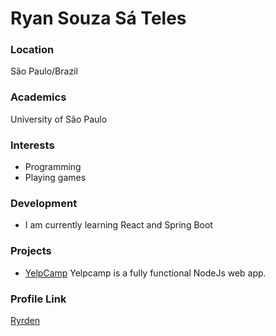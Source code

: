 # Ryan Souza Sá Teles

### Location

São Paulo/Brazil

### Academics

University of São Paulo

### Interests

- Programming
- Playing games

### Development

- I am currently learning React and Spring Boot

### Projects

- [YelpCamp](https://github.com/Ryrden/YelpCamp) Yelpcamp is a fully functional NodeJs web app.

### Profile Link

[Ryrden](https://github.com/Ryrden)
